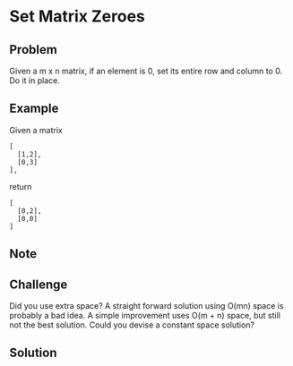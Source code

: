 Set Matrix Zeroes
===

Problem
-------

Given a m x n matrix, if an element is 0, set its entire row and column to 0. Do it in place.

Example
-------

Given a matrix

    [
      [1,2],
      [0,3]
    ],

return

    [
      [0,2],
      [0,0]
    ]

Note
---------

Challenge
---------

Did you use extra space?
A straight forward solution using O(mn) space is probably a bad idea.
A simple improvement uses O(m + n) space, but still not the best solution.
Could you devise a constant space solution?

Solution
--------

